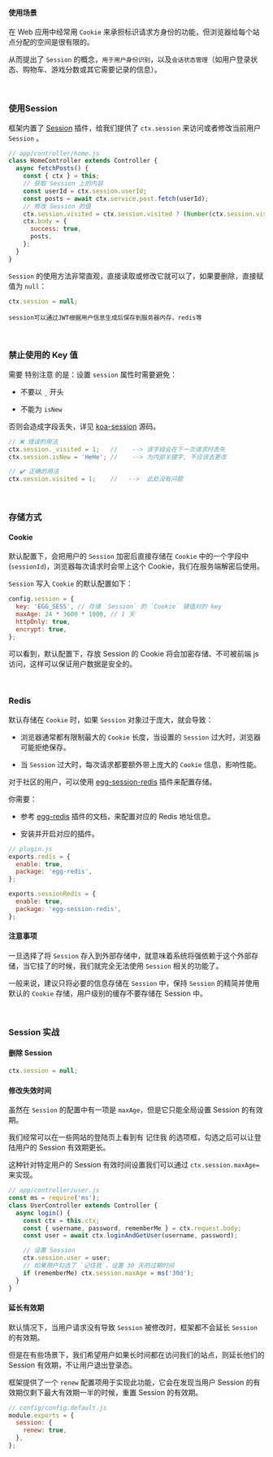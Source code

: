 #### 使用场景

在 Web 应用中经常用 `Cookie` 来承担标识请求方身份的功能，但浏览器给每个站点分配的空间是很有限的。

从而提出了 `Session` 的概念，`用于用户身份识别`，以及`会话状态管理`（如用户登录状态、购物车、游戏分数或其它需要记录的信息）。

<br/>

### 使用Session

框架内置了 [Session](https://github.com/eggjs/egg-session) 插件，给我们提供了 `ctx.session` 来访问或者修改当前用户 `Session` 。

~~~js
// app/controller/home.js
class HomeController extends Controller {
  async fetchPosts() {
    const { ctx } = this;
    // 获取 Session 上的内容
    const userId = ctx.session.userId;
    const posts = await ctx.service.post.fetch(userId);
    // 修改 Session 的值
    ctx.session.visited = ctx.session.visited ? (Number(ctx.session.visited) + 1) : 1;
    ctx.body = {
      success: true,
      posts,
    };
  }
}
~~~

`Session` 的使用方法非常直观，直接读取或修改它就可以了，如果要删除，直接赋值为 `null`：

~~~js
ctx.session = null;
~~~

`session可以通过JWT根据用户信息生成后保存到服务器内存，redis等`

<br/>

### 禁止使用的 Key 值

需要 特别注意 的是：设置 `session` 属性时需要避免：

* 不要以 `_` 开头

* 不能为 `isNew`

否则会造成字段丢失，详见 [koa-session](https://github.com/koajs/session/blob/master/lib/session.js#L37-L47) 源码。

~~~js
// ❌ 错误的用法
ctx.session._visited = 1;   //    --> 该字段会在下一次请求时丢失
ctx.session.isNew = 'HeHe'; //    --> 为内部关键字, 不应该去更改

// ✔️ 正确的用法
ctx.session.visited = 1;    //   -->  此处没有问题
~~~

<br/>

### 存储方式

#### Cookie

默认配置下，会把用户的 `Session` 加密后直接存储在 `Cookie` 中的一个字段中(`sessionId`)，浏览器每次请求时会带上这个 Cookie，我们在服务端解密后使用。

`Session` 写入 `Cookie` 的默认配置如下：

~~~js
config.session = {
  key: 'EGG_SESS', // 存储 `Session` 的 `Cookie` 键值对的 key
  maxAge: 24 * 3600 * 1000, // 1 天
  httpOnly: true,
  encrypt: true,
};
~~~

可以看到，默认配置下，存放 Session 的 Cookie 将会加密存储、不可被前端 js 访问，这样可以保证用户数据是安全的。

<br/>

### Redis

默认存储在 `Cookie` 时，如果 `Session` 对象过于庞大，就会导致：

* 浏览器通常都有限制最大的 `Cookie` 长度，当设置的 `Session` 过大时，浏览器可能拒绝保存。

* 当 `Session` 过大时，每次请求都要额外带上庞大的 `Cookie` 信息，影响性能。

对于社区的用户，可以使用 [egg-session-redis](https://github.com/eggjs/egg-session-redis) 插件来配置存储。

你需要：

* 参考 [egg-redis](https://github.com/eggjs/egg-redis) 插件的文档，来配置对应的 Redis 地址信息。

* 安装并开启对应的插件。

~~~js
// plugin.js
exports.redis = {
  enable: true,
  package: 'egg-redis',
};

exports.sessionRedis = {
  enable: true,
  package: 'egg-session-redis',
};
~~~

#### 注意事项

一旦选择了将 `Session` 存入到外部存储中，就意味着系统将强依赖于这个外部存储，当它挂了的时候，我们就完全无法使用 `Session` 相关的功能了。

一般来说，建议只将必要的信息存储在 `Session` 中，保持 `Session` 的精简并使用默认的 `Cookie` 存储，用户级别的缓存不要存储在 Session 中。

<br/>

### Session 实战

#### 删除 Session

~~~js
ctx.session = null;
~~~

#### 修改失效时间

虽然在 `Session` 的配置中有一项是 `maxAge`，但是它只能全局设置 Session 的有效期。

我们经常可以在一些网站的登陆页上看到有 记住我 的选项框，勾选之后可以让登陆用户的 Session 有效期更长。

这种针对特定用户的 Session 有效时间设置我们可以通过 `ctx.session.maxAge=` 来实现。

~~~js
// app/controller/user.js
const ms = require('ms');
class UserController extends Controller {
  async login() {
    const ctx = this.ctx;
    const { username, password, rememberMe } = ctx.request.body;
    const user = await ctx.loginAndGetUser(username, password);

    // 设置 Session
    ctx.session.user = user;
    // 如果用户勾选了 `记住我`，设置 30 天的过期时间
    if (rememberMe) ctx.session.maxAge = ms('30d');
  }
}
~~~

#### 延长有效期

默认情况下，当用户请求没有导致 `Session` 被修改时，框架都不会延长 `Session` 的有效期。

但是在有些场景下，我们希望用户如果长时间都在访问我们的站点，则延长他们的 Session 有效期，不让用户退出登录态。

框架提供了一个 `renew` 配置项用于实现此功能，它会在发现当用户 Session 的有效期仅剩下最大有效期一半的时候，重置 Session 的有效期。

~~~js
// config/config.default.js
module.exports = {
  session: {
    renew: true,
  },
};
~~~